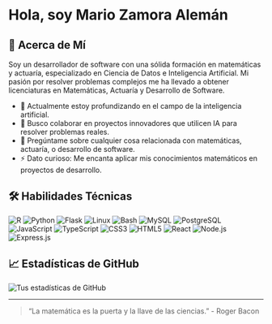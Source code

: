 # Hola, soy Mario Zamora Alemán

## 👋 Acerca de Mí
Soy un desarrollador de software con una sólida formación en matemáticas y actuaría, especializado en Ciencia de Datos e Inteligencia Artificial. Mi pasión por resolver problemas complejos me ha llevado a obtener licenciaturas en Matemáticas, Actuaría y Desarrollo de Software.

- 🌱 Actualmente estoy profundizando en el campo de la inteligencia artificial.
- 👯 Busco colaborar en proyectos innovadores que utilicen IA para resolver problemas reales.
- 💬 Pregúntame sobre cualquier cosa relacionada con matemáticas, actuaría, o desarrollo de software.
- ⚡ Dato curioso: Me encanta aplicar mis conocimientos matemáticos en proyectos de desarrollo.

## 🛠 Habilidades Técnicas
![R](https://img.shields.io/badge/-R-black?style=flat-square&logo=r)
![Python](https://img.shields.io/badge/-Python-black?style=flat-square&logo=python)
![Flask](https://img.shields.io/badge/-Flask-black?style=flat-square&logo=flask)
![Linux](https://img.shields.io/badge/-Linux-black?style=flat-square&logo=linux)
![Bash](https://img.shields.io/badge/-Bash-black?style=flat-square&logo=gnu-bash)
![MySQL](https://img.shields.io/badge/-MySQL-black?style=flat-square&logo=mysql)
![PostgreSQL](https://img.shields.io/badge/-PostgreSQL-black?style=flat-square&logo=postgresql)
![JavaScript](https://img.shields.io/badge/-JavaScript-black?style=flat-square&logo=javascript)
![TypeScript](https://img.shields.io/badge/-TypeScript-black?style=flat-square&logo=typescript)
![CSS3](https://img.shields.io/badge/-CSS3-black?style=flat-square&logo=css3)
![HTML5](https://img.shields.io/badge/-HTML5-black?style=flat-square&logo=html5)
![React](https://img.shields.io/badge/-React-black?style=flat-square&logo=react)
![Node.js](https://img.shields.io/badge/-Node.js-black?style=flat-square&logo=node.js)
![Express.js](https://img.shields.io/badge/-Express-black?style=flat-square&logo=express)


## 📈 Estadísticas de GitHub
![Tus estadísticas de GitHub](https://github-readme-stats.vercel.app/api?username=malemaner&show_icons=true&theme=radical)

---
> “La matemática es la puerta y la llave de las ciencias.” - Roger Bacon
